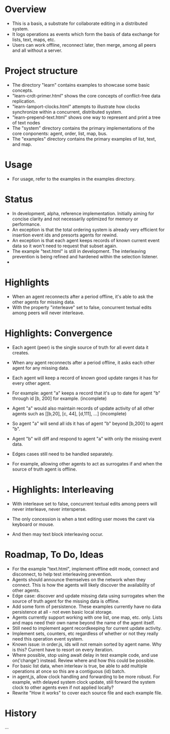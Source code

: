 
# Overview
- This is a basis, a substrate for collaborate editing in a distributed system.
- It logs operations as events which form the basis of data exchange for lists, text, maps, etc.
- Users can work offline, reconnect later, then merge, among all peers and all without a server.

# Project structure
- The directory "learn" contains examples to showcase some basic concepts.
- "learn-crdt-primer.html" shows the core concepts of conflict-free data replication.
- "learn-lamport-clocks.html" attempts to illustrate how clocks synchronize within a concurrent, distributed system.
- "learn-prepend-text.html" shows one way to represent and print a tree of text nodes
- The "system" directory contains the primary implementations of the core conponents: agent, order, list, map, bus.
- The "examples" directory contains the primary examples of list, text, and map.

# Usage
- For usage, refer to the examples in the examples directory.

# Status
- In development, alpha, reference implementation. Initially aiming for concise clarity and not necessarily optimized for memory or performance.
- An exception is that the total ordering system is already very efficient for insertion event ids and presorts agents for rewind.
- An exception is that each agent keeps records of known current event data so it won't need to request that subset again.
- The example "text.html" is still in development. The interleaving prevention is being refined and hardened within the selection listener.
- 
# Highlights
- When an agent reconnects after a period offline, it's able to ask the other agents for missing data.
- With the property "interleave" set to false, concurrent textual edits among peers will never interleave.

# Highlights: Convergence
- Each agent (peer) is the single source of truth for all event data it creates.
- When any agent reconnects after a period offline, it asks each other agent for any missing data.
- Each agent will keep a record of known good update ranges it has for every other agent.
- For example: agent "a" keeps a record that it's up to date for agent "b" through id [b, 200] for example. (incomplete)
- Agent "a" would also maintain records of update activity of all other agents such as [[b,20], [c, 44], [d,111], ...] (incomplete)
- So agent "a" will send all ids it has of agent "b" beyond [b,200] to agent "b".
- Agent "b" will diff and respond to agent "a" with only the missing event data.
- Edges cases still need to be handled separately.
- For example, allowing other agents to act as surrogates if and when the source of truth agent is offline.

- # Highlights: Interleaving
- With interleave set to false, concurrent textual edits among peers will never interleave, never intersperse.
- The only concession is when a text editing user moves the caret via keyboard or mouse.
- And then may text block interleaving occur.

# Roadmap, To Do, Ideas
- For the example "text.html", implement offline edit mode, connect and disconnect, to help test interleaving prevention.
- Agents should announce themselves on the network when they connect. This is how the agents will likely discover the availability of other agents.
- Edge case: discover and update missing data using surrogates when the source of truth agent for the missing data is offline.
- Add some form of persistence. These examples currently have no data persistence at all - not even basic local storage.
- Agents currently support working with one list, one map, etc. only. Lists and maps need their own name beyond the name of the agent itself.
- Still need to implement agent recordkeeping for current update activity.
- Implement sets, counters, etc regardless of whether or not they really need this operation event system.
- Known issue: in order.js, ids will not remain sorted by agent name. Why is this? Current have to resort on every iteration.
- Where possible, stop using await delay in test example code, and use on('change') instead. Review where and how this could be possible.
- For basic list data, when interleav is true, be able to add multiple operations at once so this are a contiguous (id) batch.
- in agent,js, allow clock handling and forwarding to be more robust. For example, with delayed system clock update, still forward the system clock to other agents even if not applied locally?
- Rewrite "How it works" to cover each source file and each example file.

# History
...
